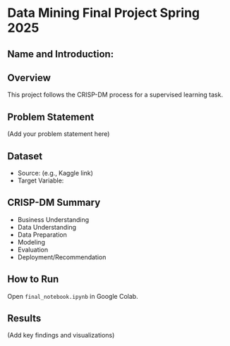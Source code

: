 # Data Mining Final Project Spring 2025

## Name and Introduction:

## Overview
This project follows the CRISP-DM process for a supervised learning task.

## Problem Statement
(Add your problem statement here)

## Dataset
- Source: (e.g., Kaggle link)
- Target Variable: 

## CRISP-DM Summary
- Business Understanding
- Data Understanding
- Data Preparation
- Modeling
- Evaluation
- Deployment/Recommendation

## How to Run
Open `final_notebook.ipynb` in Google Colab.

## Results
(Add key findings and visualizations)
